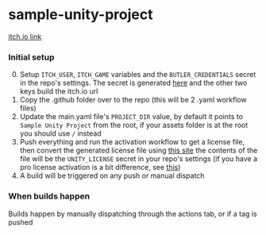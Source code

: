 # sample-unity-project
[itch.io link](https://popcron.itch.io/sample-unity-game)

### Initial setup
0. Setup `ITCH_USER`, `ITCH_GAME` variables and the `BUTLER_CREDENTIALS` secret in the repo's settings. The secret is generated [here](https://itch.io/user/settings/api-keys) and the other two keys build the itch.io url
1. Copy the .github folder over to the repo (this will be 2 .yaml workflow files)
2. Update the main.yaml file's `PROJECT_DIR` value, by default it points to `Sample Unity Project` from the root, if your assets folder is at the root you should use `/` instead
3. Push everything and run the activation workflow to get a license file, then convert the generated license file using [this site](https://license.unity3d.com/manual)
  the contents of the file will be the `UNITY_LICENSE` secret in your repo's settings (if you have a pro license activation is a bit difference, see [this](https://game.ci/docs/github/activation/))
4. A build will be triggered on any push or manual dispatch

### When builds happen
Builds happen by manually dispatching through the actions tab, or if a tag is pushed
